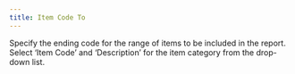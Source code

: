 ```yaml
---
title: Item Code To
---
```



Specify the ending code for the range of items to be included in the  report. Select ‘Item Code’  and ‘Description’ for the item category from the drop-down list.
